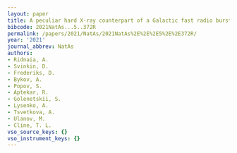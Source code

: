 ```yaml
---
layout: paper
title: A peculiar hard X-ray counterpart of a Galactic fast radio burst
bibcode: 2021NatAs...5..372R
permalink: /papers/2021/NatAs/2021NatAs%2E%2E%2E5%2E%2E372R/
year: '2021'
journal_abbrev: NatAs
authors:
- Ridnaia, A.
- Svinkin, D.
- Frederiks, D.
- Bykov, A.
- Popov, S.
- Aptekar, R.
- Golenetskii, S.
- Lysenko, A.
- Tsvetkova, A.
- Ulanov, M.
- Cline, T. L.
vso_source_keys: {}
vso_instrument_keys: {}
---
```

